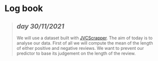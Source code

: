 # Log book

> ## *day 30/11/2021*
> We will use a dataset built with [JVCScrapper](https://github.com/Brotherta/JVCScraper). The aim of today is to analyse our data.
> First of all we will compute the mean of the length of either positive and negative reviews. 
> We want to prevent our predictor to base its judgement on the length of the review.
> 